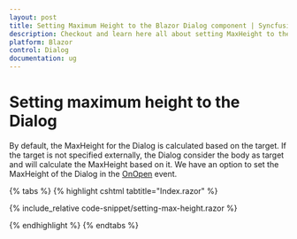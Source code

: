```yaml
---
layout: post
title: Setting Maximum Height to the Blazor Dialog component | Syncfusion
description: Checkout and learn here all about setting MaxHeight to the Dialog in Syncfusion Blazor Dialog component and more.
platform: Blazor
control: Dialog
documentation: ug
---
```


# Setting maximum height to the Dialog

By default, the MaxHeight for the Dialog is calculated based on the target. If the target is not specified externally, the Dialog consider the body as target and will calculate the MaxHeight based on it. We have an option to set the MaxHeight of the Dialog in the [OnOpen](https://help.syncfusion.com/cr/blazor/Syncfusion.Blazor.Popups.DialogEvents.html#Syncfusion_Blazor_Popups_DialogEvents_OnOpen) event.

{% tabs %}
{% highlight cshtml tabtitle="Index.razor" %}

{% include_relative code-snippet/setting-max-height.razor %}

{% endhighlight %}
{% endtabs %}
